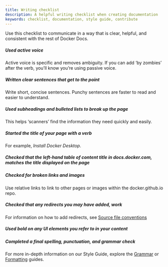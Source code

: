 ```yaml
---
title: Writing checklist
description: A helpful writing checklist when creating documentation
keywords: checklist, documentation, style guide, contribute
---
```


Use this checklist to communicate in a way that is clear, helpful, and consistent with the rest of Docker Docs.

##### Used active voice

Active voice is specific and removes ambiguity. If you can add ‘by zombies’ after the verb, you’ll know you’re using passive voice.

##### Written clear sentences that get to the point

Write short, concise sentences. Punchy sentences are faster to read and easier to understand.

##### Used subheadings and bulleted lists to break up the page

This helps ‘scanners’ find the information they need quickly and easily.

##### Started the title of your page with a verb

For example, _Install Docker Desktop_.

##### Checked that the left-hand table of content title in docs.docker.com, matches the title displayed on the page

##### Checked for broken links and images

Use relative links to link to other pages or images within the docker.github.io repo.

##### Checked that any redirects you may have added, work

For information on how to add redirects, see [Source file conventions](file-conventions.md)

##### Used bold on any UI elements you refer to in your content

##### Completed a final spelling, punctuation, and grammar check

For more in-depth information on our Style Guide, explore the [Grammar](style/grammar.md) or [Formatting](style/grammar.md) guides.

